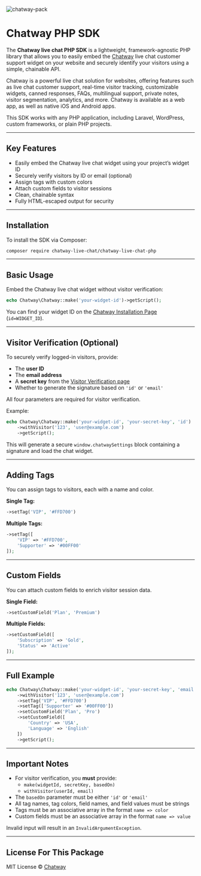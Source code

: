 
![chatway-pack](https://github.com/user-attachments/assets/23333c76-e427-487d-8341-d8579fe537de)

# Chatway PHP SDK

The **Chatway live chat PHP SDK** is a lightweight, framework-agnostic PHP library that allows you to easily embed the [Chatway](https://chatway.app/?utm_source=packagist) live chat customer support widget on your website and securely identify your visitors using a simple, chainable API.

Chatway is a powerful live chat solution for websites, offering features such as live chat customer support, real-time visitor tracking, customizable widgets, canned responses, FAQs, multilingual support, private notes, visitor segmentation, analytics, and more. Chatway is available as a web app, as well as native iOS and Android apps.

This SDK works with any PHP application, including Laravel, WordPress, custom frameworks, or plain PHP projects.

---

## Key Features

- Easily embed the Chatway live chat widget using your project’s widget ID
- Securely verify visitors by ID or email (optional)
- Assign tags with custom colors
- Attach custom fields to visitor sessions
- Clean, chainable syntax
- Fully HTML-escaped output for security

---

## Installation

To install the SDK via Composer:

```bash
composer require chatway-live-chat/chatway-live-chat-php
```

---

## Basic Usage

Embed the Chatway live chat widget without visitor verification:

```php
echo Chatway\Chatway::make('your-widget-id')->getScript();
```

You can find your widget ID on the [Chatway Installation Page](https://go.chatway.app/installation) (`id=WIDGET_ID`).

---

## Visitor Verification (Optional)

To securely verify logged-in visitors, provide:

- The **user ID**
- The **email address**
- A **secret key** from the [Visitor Verification page](https://go.chatway.app/visitors-verification)
- Whether to generate the signature based on `'id'` or `'email'`

All four parameters are required for visitor verification.

Example:

```php
echo Chatway\Chatway::make('your-widget-id', 'your-secret-key', 'id')
    ->withVisitor('123', 'user@example.com')
    ->getScript();
```

This will generate a secure `window.chatwaySettings` block containing a signature and load the chat widget.

---

## Adding Tags

You can assign tags to visitors, each with a name and color.

**Single Tag:**

```php
->setTag('VIP', '#FFD700')
```

**Multiple Tags:**

```php
->setTag([
    'VIP' => '#FFD700',
    'Supporter' => '#00FF00'
]);
```

---

## Custom Fields

You can attach custom fields to enrich visitor session data.

**Single Field:**

```php
->setCustomField('Plan', 'Premium')
```

**Multiple Fields:**

```php
->setCustomField([
    'Subscription' => 'Gold',
    'Status' => 'Active'
]);
```

---

## Full Example

```php
echo Chatway\Chatway::make('your-widget-id', 'your-secret-key', 'email')
    ->withVisitor('123', 'user@example.com')
    ->setTag('VIP', '#FFD700')
    ->setTag(['Supporter' => '#00FF00'])
    ->setCustomField('Plan', 'Pro')
    ->setCustomField([
        'Country' => 'USA',
        'Language' => 'English'
    ])
    ->getScript();
```

---

## Important Notes

- For visitor verification, you **must** provide:
  - `make(widgetId, secretKey, basedOn)`
  - `withVisitor(userId, email)`
- The `basedOn` parameter must be either `'id'` or `'email'`
- All tag names, tag colors, field names, and field values must be strings
- Tags must be an associative array in the format `name => color`
- Custom fields must be an associative array in the format `name => value`

Invalid input will result in an `InvalidArgumentException`.

---

## License For This Package

MIT License © [Chatway](https://chatway.app)
